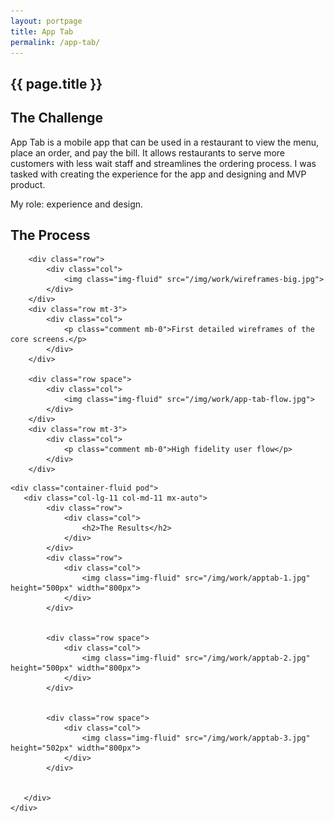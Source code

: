 ```yaml
---
layout: portpage
title: App Tab
permalink: /app-tab/
---
```

<section id="portfolioHero">
        <div class="container-fluid">
            <div class="row">
                <div class="col-lg-11 col-md-11 mx-auto">
                    <h1 class="text-center">{{ page.title }}</h1>
                </div>
            </div>
             <div class="row">
               <div class="bar mx-auto"></div> 
            </div> 
        </div>
    </section>
<section id="portfolioMain">
       
<!--the challenge-->

<div class="container-fluid pod">
   <div class="col-lg-11 col-md-11 mx-auto">
        <div class="row">
            <div class="col">
                <h2>The Challenge</h2>
                <p>App Tab is a mobile app that can be used in a restaurant to view the menu, place an order, and pay the bill. It allows restaurants to serve more customers with less wait staff and streamlines the ordering process. I was tasked with creating the experience for the app and designing and MVP product.</p>
                    <p class="role">My role: experience and design.</p>
            </div>
        </div>
   </div>
</div>

<!--the challenge end -->


<!--the process-->
<div class="container-fluid pod">
<div class="col-lg-11 col-md-11 mx-auto">
        <div class="row">
            <div class="col">
                <h2>The Process</h2>
            </div>
        </div>
      
        <div class="row">
            <div class="col">
                <img class="img-fluid" src="/img/work/wireframes-big.jpg">
            </div>
        </div>
        <div class="row mt-3">
            <div class="col">
                <p class="comment mb-0">First detailed wireframes of the core screens.</p>
            </div>
        </div>

        <div class="row space">
            <div class="col">
                <img class="img-fluid" src="/img/work/app-tab-flow.jpg">
            </div>
        </div>
        <div class="row mt-3">
            <div class="col">
                <p class="comment mb-0">High fidelity user flow</p>
            </div>
        </div>
    

</div>
</div>
<!--the process end-->

<!--the final product-->

    <div class="container-fluid pod">
       <div class="col-lg-11 col-md-11 mx-auto">
            <div class="row">
                <div class="col">
                    <h2>The Results</h2>
                </div>
            </div>
            <div class="row">
                <div class="col">
                    <img class="img-fluid" src="/img/work/apptab-1.jpg" height="500px" width="800px">
                </div>
            </div>
          
    
            <div class="row space">
                <div class="col">
                    <img class="img-fluid" src="/img/work/apptab-2.jpg" height="500px" width="800px">
                </div>
            </div>
         
    
            <div class="row space">
                <div class="col">
                    <img class="img-fluid" src="/img/work/apptab-3.jpg" height="502px" width="800px">
                </div>
            </div>
          

       </div>
    </div>

<!--the final product end-->

</section>